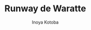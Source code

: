--- 
slug: "runway-de-waratte"
title: "Runway de Waratte"
publishdate: "2018-12-19"
src: "https://365manga.net/manga/runway-de-waratte"
author: "Inoya Kotoba"
image: "https://data.365manga.net/images/thumbnails/32729-runway-de-waratte.jpg"
tags: ["School life","Shounen","Shounen ai","Slice of life"]
chapters: ["Chapter 31 ","Chapter 30 ","Chapter 29 ","Chapter 28 ","Chapter 27 ","Chapter 26 ","Chapter 25 ","Chapter 24 ","Chapter 23 ","Chapter 22: Divine Gift ","Chapter 21: Leadership ","Chapter 20 ","Chapter 19 ","Chapter 18 ","Chapter 17: Simulation ","Chapter 15: Something Beyond Passion ","Chapter 14 ","Chapter 13 ","Chapter 12 ","Chapter 11 ","Chapter 10 ","Chapter 9 ","Chapter 8 ","Chapter 7 ","Chapter 6: Professional Environment ","Chapter 5 ","Chapter 4: Wannabe ","Chapter 3 ","Chapter 2 ","Chapter 1"]
chapterlinks: ["https://365manga.net/runway-de-waratte/chapter-31.html","https://365manga.net/runway-de-waratte/chapter-30.html","https://365manga.net/runway-de-waratte/chapter-29.html","https://365manga.net/runway-de-waratte/chapter-28.html","https://365manga.net/runway-de-waratte/chapter-27.html","https://365manga.net/runway-de-waratte/chapter-26.html","https://365manga.net/runway-de-waratte/chapter-25.html","https://365manga.net/runway-de-waratte/chapter-24.html","https://365manga.net/runway-de-waratte/chapter-23.html","https://365manga.net/runway-de-waratte/chapter-22.html","https://365manga.net/runway-de-waratte/chapter-21.html","https://365manga.net/runway-de-waratte/chapter-20.html","https://365manga.net/runway-de-waratte/chapter-19.html","https://365manga.net/runway-de-waratte/chapter-18.html","https://365manga.net/runway-de-waratte/chapter-17.html","https://365manga.net/runway-de-waratte/chapter-15.html","https://365manga.net/runway-de-waratte/chapter-14.html","https://365manga.net/runway-de-waratte/chapter-13.html","https://365manga.net/runway-de-waratte/chapter-12.html","https://365manga.net/runway-de-waratte/chapter-11.html","https://365manga.net/runway-de-waratte/chapter-10.html","https://365manga.net/runway-de-waratte/chapter-9.html","https://365manga.net/runway-de-waratte/chapter-8.html","https://365manga.net/runway-de-waratte/chapter-7.html","https://365manga.net/runway-de-waratte/chapter-6.html","https://365manga.net/runway-de-waratte/chapter-5.html","https://365manga.net/runway-de-waratte/chapter-4.html","https://365manga.net/runway-de-waratte/chapter-3.html","https://365manga.net/runway-de-waratte/chapter-2.html","https://365manga.net/runway-de-waratte/chapter-1.html"]
description: "Smile at the Runway starts with the story of Fujito Chiyuki, an aspiring fashion model and daughter of a fledgling Modeling Agency, Mille neige. Ever since she was little, Chiyuki's dream was to be the star model of her dad's agency and perform at Paris Fashion Week. With great looks and a gifted environment, it seemed like she was on the right track to fulfill her dream, but she soon found herself faced with a seemingly insurmountable wall when her height stopped growing at 158cm (5'2'), hopelessly too short to be a professional model. Although Chiyuki still kept on believing in herself for years despite everyone telling her it's impossible, Chiyuki's resolve starts to crumble as she enters her last year of high school. This is when she meets Tsumura Ikuto, a lame classmate with a surprising talent for designing clothes, who is also considering giving up his dream due to unfortunate circumstances. Together, they begin the journey of doing the impossible in order to realize their dreams."
---